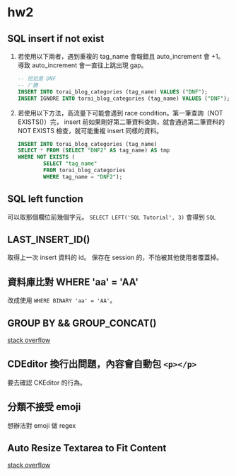 # hw2

## SQL insert if not exist

1. 若使用以下兩者，遇到重複的 tag_name 會報錯且 auto_increment 會 +1。導致 auto_increment 會一直往上跳出現 gap。

    ```SQL
    -- 挖尬意 DNF
    -- ㄏ勝
    INSERT INTO torai_blog_categories (tag_name) VALUES ("DNF");
    INSERT IGNORE INTO torai_blog_categories (tag_name) VALUES ("DNF");
    ```

2. 若使用以下方法，高流量下可能會遇到 race condition。第一筆查詢（NOT EXISTS()）完， insert 前如果剛好第二筆資料查詢，就會通過第二筆資料的 NOT EXISTS 檢查，就可能重複 insert 同樣的資料。

    ```SQL
    INSERT INTO torai_blog_categories (tag_name) 
    SELECT * FROM (SELECT "DNF2" AS tag_name) AS tmp
    WHERE NOT EXISTS (
            SELECT "tag_name" 
            FROM torai_blog_categories 
            WHERE tag_name = "DNF2");
    ```

## SQL left function

可以取那個欄位前幾個字元。
`SELECT LEFT('SQL Tutorial', 3)` 會得到 `SQL`

## LAST_INSERT_ID()

取得上一次 insert 資料的 id。
保存在 session 的，不怕被其他使用者覆蓋掉。

## 資料庫比對 WHERE 'aa' = 'AA'

改成使用 `WHERE BINARY 'aa' = 'AA'`。

## GROUP BY && GROUP_CONCAT()

[stack overflow](https://stackoverflow.com/questions/276927/can-i-concatenate-multiple-mysql-rows-into-one-field)

## CDEditor 換行出問題，內容會自動包 `<p></p>`

要去確認 CKEditor 的行為。

## 分類不接受 emoji

想辦法對 emoji 做 regex

## Auto Resize Textarea to Fit Content

[stack overflow](https://stackoverflow.com/questions/7477/how-to-autosize-a-textarea-using-prototype)
